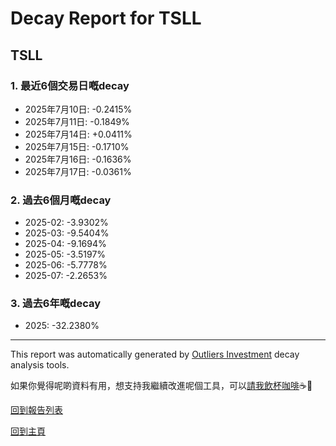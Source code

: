 # Decay Report for TSLL

## TSLL

### 1. 最近6個交易日嘅decay

- 2025年7月10日: -0.2415%
- 2025年7月11日: -0.1849%
- 2025年7月14日: +0.0411%
- 2025年7月15日: -0.1710%
- 2025年7月16日: -0.1636%
- 2025年7月17日: -0.0361%

### 2. 過去6個月嘅decay

- 2025-02: -3.9302%
- 2025-03: -9.5404%
- 2025-04: -9.1694%
- 2025-05: -3.5197%
- 2025-06: -5.7778%
- 2025-07: -2.2653%

### 3. 過去6年嘅decay

- 2025: -32.2380%

------------------------------
This report was automatically generated by [Outliers Investment](https://outliersecon.github.io/Outliers-Investment/) decay analysis tools.

如果你覺得呢啲資料有用，想支持我繼續改進呢個工具，可以[請我飲杯咖啡](https://buymeacoffee.com/outliersecon)☕🙏

[回到報告列表](https://outliersecon.github.io/Outliers-Investment/reports/reports_public)

[回到主頁](https://outliersecon.github.io/Outliers-Investment/)